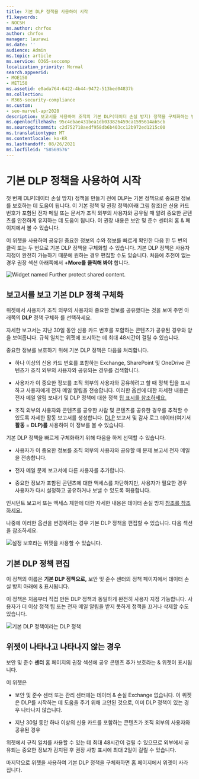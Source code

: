 ```yaml
---
title: 기본 DLP 정책을 사용하여 시작
f1.keywords:
- NOCSH
ms.author: chrfox
author: chrfox
manager: laurawi
ms.date: ''
audience: Admin
ms.topic: article
ms.service: O365-seccomp
localization_priority: Normal
search.appverid:
- MOE150
- MET150
ms.assetid: e0ada764-6422-4b44-9472-513bed04837b
ms.collection:
- M365-security-compliance
ms.custom:
- seo-marvel-apr2020
description: 보고서를 사용하여 조직의 기본 DLP(데이터 손실 방지) 정책을 구체화하는 방법을 학습합니다.
ms.openlocfilehash: 95c4ebae431bea1db033826459ca1595614ab5cb
ms.sourcegitcommit: c2d752718aedf958db6b403cc12b972ed1215c00
ms.translationtype: MT
ms.contentlocale: ko-KR
ms.lasthandoff: 08/26/2021
ms.locfileid: "58569576"
---
```

# <a name="get-started-with-the-default-dlp-policy"></a>기본 DLP 정책을 사용하여 시작

첫 번째 DLP(데이터 손실 방지) 정책을 만들기 전에 DLP는 기본 정책으로 중요한 정보를 보호하는 데 도움이 됩니다. 이 기본 정책 및 권장 정책(아래 그림 참조)은 신용 카드 번호가 포함된 전자 메일 또는 문서가 조직 외부의 사용자와 공유될 때 알려 중요한 콘텐츠를 안전하게 유지하는 데 도움이 됩니다. 이 권장 내용은 보안 및  준수 센터의 홈 &amp; 페이지에서 볼 수 있습니다. 
  
이 위젯을 사용하여 공유된 중요한 정보의 수와 정보를 빠르게 확인한 다음 한 두 번의 클릭 또는 두 번으로 기본 DLP 정책을 구체화할 수 있습니다. 기본 DLP 정책은 사용자 지정이 완전히 가능하기 때문에 원하는 경우 편집할 수도 있습니다. 처음에 추천이 없는 경우 권장 섹션 아래쪽에서 **+More를** **클릭해 봐야** 합니다. 
  
![Widget named Further protect shared content.](../media/2bae6dbc-cc92-4f35-b54c-c36e60226b5b.png)
  
## <a name="view-the-report-and-refine-the-default-dlp-policy"></a>보고서를 보고 기본 DLP 정책 구체화

위젯에서 사용자가 조직 외부의 사용자와 중요한 정보를 공유했다는 것을 보여 주면 아래쪽의 **DLP** 정책 구체화 를 선택하세요. 
  
자세한 보고서는 지난 30일 동안 신용 카드 번호를 포함하는 콘텐츠가 공유된 경우와 양을 보여줍니다. 규칙 일치는 위젯에 표시하는 데 최대 48시간이 걸릴 수 있습니다.
  
중요한 정보를 보호하기 위해 기본 DLP 정책은 다음을 처리합니다.
  
- 하나 이상의 신용 카드 번호를 포함하는 Exchange, SharePoint 및 OneDrive 콘텐츠가 조직 외부의 사용자와 공유되는 경우를 검색합니다.
    
- 사용자가 이 중요한 정보를 조직 외부의 사용자와 공유하려고 할 때 정책 팁을 표시하고 사용자에게 전자 메일 알림을 전송합니다. 이러한 옵션에 대한 자세한 내용은 전자 메일 알림 보내기 및 DLP 정책에 대한 정책 [팁 표시를 참조하세요.](use-notifications-and-policy-tips.md)
    
- 조직 외부의 사용자와 콘텐츠를 공유한 사람 및 콘텐츠를 공유한 경우를 추적할 수 있도록 자세한 활동 보고서를 생성합니다. [DLP](view-the-dlp-reports.md) 보고서 및 감사 [](search-the-audit-log-in-security-and-compliance.md) 로그 데이터(여기서 **활동**  =  **DLP)를** 사용하여 이 정보를 볼 수 있습니다.
    
기본 DLP 정책을 빠르게 구체화하기 위해 다음을 하게 선택할 수 있습니다.
  
- 사용자가 이 중요한 정보를 조직 외부의 사용자와 공유할 때 문제 보고서 전자 메일을 전송합니다.
    
- 전자 메일 문제 보고서에 다른 사용자를 추가합니다.
    
- 중요한 정보가 포함된 콘텐츠에 대한 액세스를 차단하지만, 사용자가 필요한 경우 사용자가 다시 설정하고 공유하거나 보낼 수 있도록 허용합니다.
    
인시던트 보고서 또는 액세스 제한에 대한 자세한 내용은 데이터 손실 방지 [참조를 참조하세요.](data-loss-prevention-policies.md)
  
나중에 이러한 옵션을 변경하려는 경우 기본 DLP 정책을 편집할 수 있습니다. 다음 섹션을 참조하세요.
  
![설정 보호라는 위젯을 사용할 수 있습니다.](../media/dad30a84-2715-4c0a-a5c5-44d85492363e.png)
  
## <a name="edit-the-default-dlp-policy"></a>기본 DLP 정책 편집

이 정책의 이름은 **기본 DLP 정책으로,** 보안  및 준수 센터의 정책 페이지에서 데이터 손실 방지 아래에  &amp; 표시됩니다. 
  
이 정책은 처음부터 직접 만든 DLP 정책과 동일하게 완전히 사용자 지정 가능합니다. 사용자가 더 이상 정책 팁 또는 전자 메일 알림을 받지 못하게 정책을 끄거나 삭제할 수도 있습니다.
  
![기본 DLP 정책이라는 DLP 정책](../media/260731e8-4d57-4c98-abec-07b052ec48d5.png)
  
## <a name="when-the-widget-does-and-does-not-appear"></a>위젯이 나타나고 나타나지 않는 경우

보안 및 준수 **센터** 홈 페이지의  권장 섹션에  공유 콘텐츠 추가 보호라는 &amp; 위젯이 표시됩니다. 
  
이 위젯은
  
- 보안 및 준수 센터 또는 관리 센터에는 데이터 &amp; 손실 Exchange 없습니다. 이 위젯은 DLP를 시작하는 데 도움을 주기 위해 고안된 것으로, 이미 DLP 정책이 있는 경우 나타나지 않습니다.
    
- 지난 30일 동안 하나 이상의 신용 카드를 포함하는 콘텐츠가 조직 외부의 사용자와 공유된 경우
    
위젯에서 규칙 일치를 사용할 수 있는 데 최대 48시간이 걸릴 수 있으므로 외부에서 공유되는 중요한 정보가 감지된 후 권장 사항 표시에 최대 2일이 걸릴 수 있습니다.
  
마지막으로 위젯을 사용하여 기본 DLP 정책을 구체화하면 홈 페이지에서  위젯이 사라집니다. 
  

